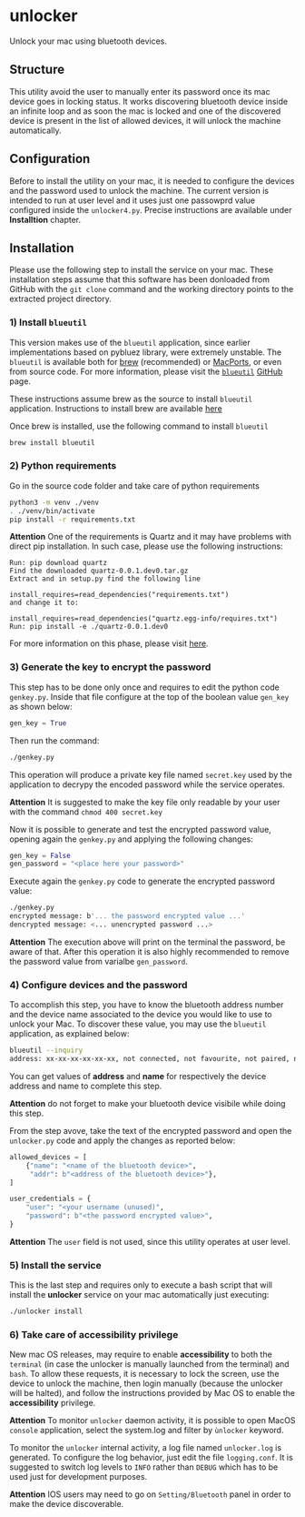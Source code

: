 # unlocker

Unlock your mac using bluetooth devices.

## Structure

This utility avoid the user to manually enter its password once its mac device goes in locking status.
It works discovering bluetooth device inside an infinite loop and as soon the mac is locked and one of the discovered device is present in the list of allowed devices, it will unlock the machine automatically.

## Configuration

Before to install the utility on your mac, it is needed to configure the devices and the password used to unlock the machine.
The current version is intended to run at user level and it uses just one passowprd value configured inside the `unlocker4.py`. Precise instructions are available under **Installtion** chapter.

## Installation

Please use the following step to install the service on your mac. These installation steps assume that this software has been donloaded from GitHub with the `git clone` command and the working directory points to the extracted project directory.

### 1) Install `blueutil`

This version makes use of the `blueutil` application, since earlier implementations based on pybluez library, were extremely unstable.
The `blueutil` is available both for [brew](https://brew.sh) (recommended) or [MacPorts](https://www.macports.org), or even from source code. For more information, please visit the [`blueutil`](https://github.com/toy/blueutil) [GitHub](https://github.com) page.

These instructions assume brew as the source to install `blueutil` application.
Instructions to install brew are available [here](https://docs.brew.sh/Installation)

Once brew is installed, use the following command to install `blueutil`

```bash
brew install blueutil
```

### 2) Python requirements

Go in the source code folder and take care of python requirements

```bash
python3 -m venv ./venv
. ./venv/bin/activate
pip install -r requirements.txt
```

**Attention** One of the requirements is Quartz and it may have problems with direct pip installation. In such case, please use the following instructions:

```
Run: pip download quartz
Find the downloaded quartz-0.0.1.dev0.tar.gz
Extract and in setup.py find the following line

install_requires=read_dependencies("requirements.txt")
and change it to:

install_requires=read_dependencies("quartz.egg-info/requires.txt")
Run: pip install -e ./quartz-0.0.1.dev0
```

For more information on this phase, please visit [here](https://stackoverflow.com/questions/42530309/no-such-file-requirements-txt-error-while-installing-quartz-module).

### 3) Generate the key to encrypt the password

This step has to be done only once and requires to edit the python code `genkey.py`. Inside that file configure at the top of the boolean value `gen_key` as shown below:

```python
gen_key = True
```

Then run the command:

```bash
./genkey.py
```

This operation will produce a private key file named `secret.key` used by the application to decrypy the encoded password while the service operates.

**Attention** It is suggested to make the key file only readable by your user with the command `chmod 400 secret.key`

Now it is possible to generate and test the encrypted password value, opening again the `genkey.py` and applying the following changes:

```python
gen_key = False
gen_password = "<place here your password>"
```

Execute again the `genkey.py` code to generate the encrypted password value:

```bash
./genkey.py
encrypted message: b'... the password encrypted value ...'
dencrypted message: <... unencrypted password ...>
```

**Attention** The execution above will print on the terminal the password, be aware of that. After this operation it is also highly recommended to remove the password value from varialbe `gen_password`.

### 4) Configure devices and the password

To accomplish this step, you have to know the bluetooth address number and the device name associated to the device you would like to use to unlock your Mac. To discover these value, you may use the `blueutil` application, as explained below:

```bash
blueutil --inquiry
address: xx-xx-xx-xx-xx-xx, not connected, not favourite, not paired, name: "<device name>", recent access date: -
```

You can get values of **address** and **name** for respectively the device address and name to complete this step.

**Attention** do not forget to make your bluetooth device visibile while doing this step.

From the step avove, take the text of the encrypted password and open the `unlocker.py` code and apply the changes as reported below:

```python
allowed_devices = [
    {"name": "<name of the bluetooth device>",
     "addr": b"<address of the bluetooth device>"},
]

user_credentials = {
    "user": "<your username (unused)",
    "password": b"<the password encrypted value>",
}
```

**Attention** The `user` field is not used, since this utility operates at user level.

### 5) Install the service

This is the last step and requires only to execute a bash script that will install the **unlocker** service on your mac automatically just executing:

```bash
./unlocker install
```

### 6) Take care of accessibility privilege

New mac OS releases, may require to enable **accessibility** to both the `terminal` (in case the unlocker is manually launched from the terminal) and `bash`.
To allow these requests, it is necessary to lock the screen, use the device to unlock the machine, then login manually (because the unlocker will be halted), and follow the instructions provided by Mac OS to enable the **accessibility** privilege.

**Attention** To monitor `unlocker` daemon activity, it is possible to open MacOS `console` application, select the system.log and filter by `ùnlocker` keyword.

To monitor the `unlocker` internal activity, a log file named `unlocker.log` is generated. To configure the log behavior, just edit the file `logging.conf`. It is suggested to switch log levels to `INFO` rather than `DEBUG` which has to be used just for development purposes.

**Attention** IOS users may need to go on `Setting/Bluetooth` panel in order to make the device discoverable.

